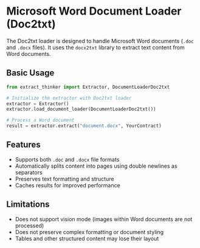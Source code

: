 # Microsoft Word Document Loader (Doc2txt)

The Doc2txt loader is designed to handle Microsoft Word documents (`.doc` and `.docx` files). It uses the `docx2txt` library to extract text content from Word documents.

## Basic Usage

```python
from extract_thinker import Extractor, DocumentLoaderDoc2txt

# Initialize the extractor with Doc2txt loader
extractor = Extractor()
extractor.load_document_loader(DocumentLoaderDoc2txt())

# Process a Word document
result = extractor.extract("document.docx", YourContract)
```

## Features

- Supports both `.doc` and `.docx` file formats
- Automatically splits content into pages using double newlines as separators
- Preserves text formatting and structure
- Caches results for improved performance

## Limitations

- Does not support vision mode (images within Word documents are not processed)
- Does not preserve complex formatting or document styling
- Tables and other structured content may lose their layout